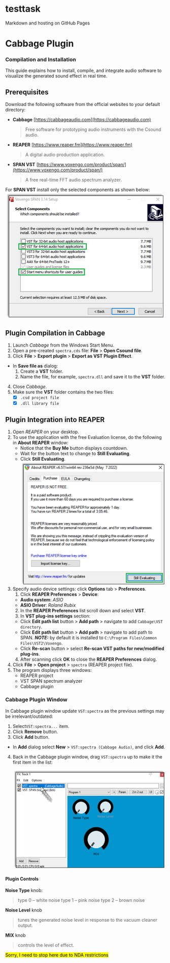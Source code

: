 # testtask
Markdown and hosting on GitHub Pages

# Cabbage Plugin
### Compilation and Installation
This guide explains how to install, compile, and integrate audio software to visualize the generated sound effect in real time.
## Prerequisites
Download the following software from the official websites to your default directory:
- **Cabbage** [https://cabbageaudio.com](https://cabbageaudio.com)  
   > Free software for prototyping audio instruments with the Csound audio.  
- **REAPER**  [https://www.reaper.fm](https://www.reaper.fm)  
   > A digital audio production application.
- **SPAN VST** [https://www.voxengo.com/product/span/](https://www.voxengo.com/product/span/)  
   > A free real-time FFT audio spectrum analyzer.
   > 
For **SPAN VST** install only the selected components as shown below:  
![SPAN setup](SPAN_setup.png)
## Plugin Compilation in Cabbage  
1. Launch _Cabbage_ from the Windows Start Menu. 
2. Open a pre-created `spectra.сds` file: **File** > **Open Csound file**. 
3. Click **File** > **Export plugin** > **Export as VST Plugin Effect**.   
- In **Save file as** dialog:      
   1. Create a **VST** folder.  
   2. Name the file, for example, `spectra.dll` and save it to the **VST** folder.
4. Close _Cabbage_.
5. Make sure the **VST** folder contains the two files:  
   - [x] `.csd project file`  
   - [x] `.dll library file`
## Plugin Integration into REAPER
1. Open _REAPER_ on your desktop.
2. To use the application with the free Evaluation license, do the following in **About REAPER** window:
   - Notice that the **Buy Me** button displays countdown. 
   - Wait for the button text to change to **Still Evaluating**.
   - Click **Still Evaluating**.  
   ![REAPER license button](REAPER_license.png)
3. Specify audio device settings: click **Options** tab > **Preferences**.  
   1. Click **REAPER Preferences** > **Device**:
     - **Audio system**: _ASIO_
     - **ASIO Driver**: _Roland Rubix_ 
   2. In the **REAPER Preferences** list scroll down and select **VST**.
   3. In **VST plug-ins settings** section:
   * Click **Edit path list** button > **Add path** > navigate to add `Cabbage\VST directory`.
   * Click **Edit path list** button > **Add path** > navigate to add path to SPAN. **_NOTE:_** by default it is installed to `C:\Program Files\Common Files\VST2\Voxengo`. 
   * Click **Re-scan** button > select **Re-scan VST paths for new/modified plug-ins**.
   4. After scanning click **OK** to close the **REAPER Preferences** dialog.
4. Click **File** > **Open project** > `spectra` (REAPER project file).
5. The program displays three windows:  
    - REAPER project
    - VST SPAN spectrum analyzer
    - Cabbage plugin
 ### Cabbage Plugin Window
In Cabbage plugin window update `VST:spectra` as the previous settings may be irrelevant/outdated:
1. Select`VST:spectra...` item.
2. Click **Remove** button.
3. Click **Add** button.
- In **Add** dialog select **New** > `VST:spectra (Cabbage Audio)`, and click **Add**.
4. Back in the Cabbage plugin window, drag `VST:spectra` up to make it the first item in the list:

   ![drag item up](Cabbage_drag.png)
   
   
#### Plugin Controls  
**Noise Type** knob:
> type 0 – white noise
> type 1 – pink noise
> type 2 – brown noise  

**Noise Level** knob   
> tunes the generated noise level in response to the vacuum cleaner output.

**MIX** knob   
> controls the level of effect.

<mark>Sorry, I need to stop here due to NDA restrictions</mark>
